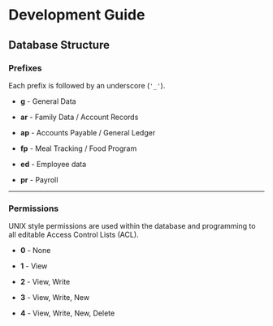 # Development Guide #
## Database Structure ##
### Prefixes ###
Each prefix is followed by an underscore (`'_'`).

  * **g**  - General Data

  * **ar** - Family Data / Account Records

  * **ap** - Accounts Payable / General Ledger

  * **fp** - Meal Tracking / Food Program

  * **ed** - Employee data

  * **pr** - Payroll


---

### Permissions ###
UNIX style permissions are used within the database and programming to all editable Access Control Lists (ACL).

  * **0** - None

  * **1** - View

  * **2** - View, Write

  * **3** - View, Write, New

  * **4** - View, Write, New, Delete